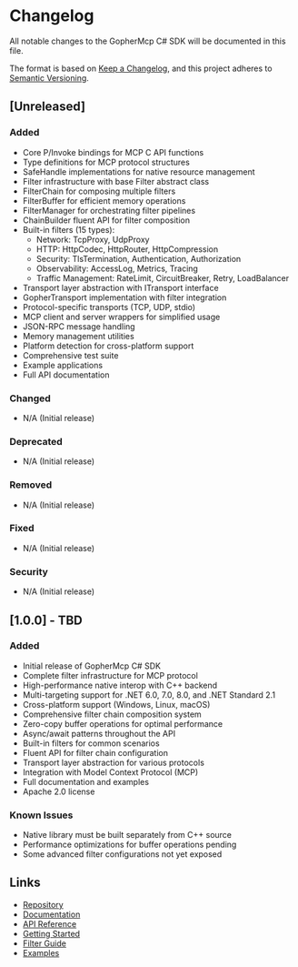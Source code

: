 # Changelog

All notable changes to the GopherMcp C# SDK will be documented in this file.

The format is based on [Keep a Changelog](https://keepachangelog.com/en/1.1.0/),
and this project adheres to [Semantic Versioning](https://semver.org/spec/v2.0.0.html).

## [Unreleased]

### Added
- Core P/Invoke bindings for MCP C API functions
- Type definitions for MCP protocol structures
- SafeHandle implementations for native resource management
- Filter infrastructure with base Filter abstract class
- FilterChain for composing multiple filters
- FilterBuffer for efficient memory operations
- FilterManager for orchestrating filter pipelines
- ChainBuilder fluent API for filter composition
- Built-in filters (15 types):
  - Network: TcpProxy, UdpProxy
  - HTTP: HttpCodec, HttpRouter, HttpCompression
  - Security: TlsTermination, Authentication, Authorization
  - Observability: AccessLog, Metrics, Tracing
  - Traffic Management: RateLimit, CircuitBreaker, Retry, LoadBalancer
- Transport layer abstraction with ITransport interface
- GopherTransport implementation with filter integration
- Protocol-specific transports (TCP, UDP, stdio)
- MCP client and server wrappers for simplified usage
- JSON-RPC message handling
- Memory management utilities
- Platform detection for cross-platform support
- Comprehensive test suite
- Example applications
- Full API documentation

### Changed
- N/A (Initial release)

### Deprecated
- N/A (Initial release)

### Removed
- N/A (Initial release)

### Fixed
- N/A (Initial release)

### Security
- N/A (Initial release)

## [1.0.0] - TBD

### Added
- Initial release of GopherMcp C# SDK
- Complete filter infrastructure for MCP protocol
- High-performance native interop with C++ backend
- Multi-targeting support for .NET 6.0, 7.0, 8.0, and .NET Standard 2.1
- Cross-platform support (Windows, Linux, macOS)
- Comprehensive filter chain composition system
- Zero-copy buffer operations for optimal performance
- Async/await patterns throughout the API
- Built-in filters for common scenarios
- Fluent API for filter chain configuration
- Transport layer abstraction for various protocols
- Integration with Model Context Protocol (MCP)
- Full documentation and examples
- Apache 2.0 license

### Known Issues
- Native library must be built separately from C++ source
- Performance optimizations for buffer operations pending
- Some advanced filter configurations not yet exposed

## Links

- [Repository](https://github.com/gopher-mcp/mcp-cpp-sdk)
- [Documentation](docs/README.md)
- [API Reference](docs/API.md)
- [Getting Started](docs/GettingStarted.md)
- [Filter Guide](docs/FilterGuide.md)
- [Examples](docs/Examples.md)